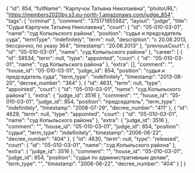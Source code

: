 {
    "id": 854,
    "fullName": "Карпучок Татьяна Николаевна",
    "photoURL": "https://members2020by.s3.eu-north-1.amazonaws.com/judge_854",
    "tags": [
        "criminal"
    ],
    "comment": "375171955582",
    "layout": "judge",
    "title": "Судья Карпучок Татьяна Николаевна",
    "court": {
        "id": "05-010-03-01",
        "name": "суд Копыльского района",
        "position": "судья и председатель суда",
        "termType": "indefinitely",
        "term": null,
        "description": "c 20.08.2013, бессрочно, по указу 364",
        "timestamp": "20.08.2013"
    },
    "previousCourt": {
        "id": "05-010-03-01",
        "name": "суд Копыльского района"
    },
    "career": [
        {
            "id": 58534,
            "term": null,
            "type": "appointed",
            "court": {
                "id": "05-010-03-01",
                "name": "суд Копыльского района"
            },
            "extra": [],
            "comment": "",
            "house_id": "05-010-03-01",
            "judge_id": 854,
            "position": "судья и председатель суда",
            "term_type": "indefinitely",
            "timestamp": "2013-08-20",
            "decree_number": "364"
        },
        {
            "id": 4631,
            "term": null,
            "type": "appointed",
            "court": {
                "id": "05-010-03-01",
                "name": "суд Копыльского района"
            },
            "extra": {
                "judge_id": 3516
            },
            "comment": "",
            "house_id": "05-010-03-01",
            "judge_id": 854,
            "position": "председатель",
            "term_type": "indefinitely",
            "timestamp": "2008-07-29",
            "decree_number": "411"
        },
        {
            "id": 4629,
            "term": null,
            "type": "appointed",
            "court": {
                "id": "05-010-03-01",
                "name": "суд Копыльского района"
            },
            "extra": {
                "judge_id": 3516
            },
            "comment": "",
            "house_id": "05-010-03-01",
            "judge_id": 854,
            "position": "судья",
            "term_type": "indefinitely",
            "timestamp": "2006-06-22",
            "decree_number": "404"
        },
        {
            "id": 4630,
            "term": null,
            "type": "released",
            "court": {
                "id": "05-010-03-01",
                "name": "суд Копыльского района"
            },
            "extra": {
                "judge_id": 3516
            },
            "comment": "",
            "house_id": "05-010-03-01",
            "judge_id": 854,
            "position": "судья по административным делам",
            "term_type": "",
            "timestamp": "2006-06-22",
            "decree_number": "404"
        }
    ]
}